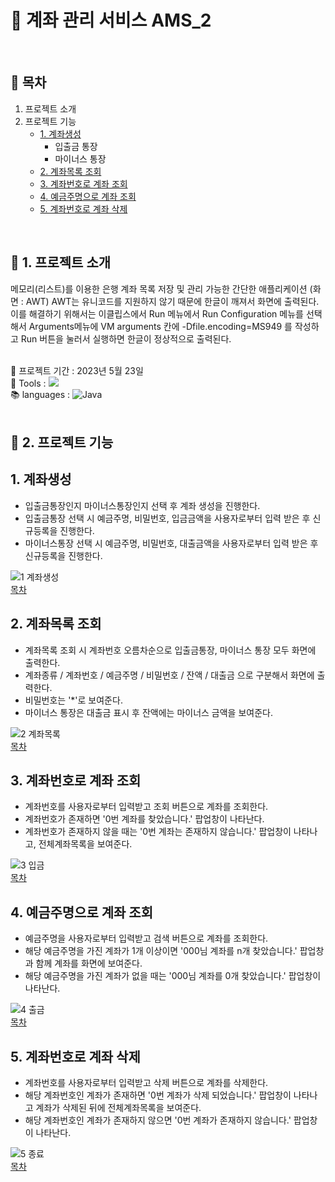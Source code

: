 # :atm: 계좌 관리 서비스 AMS_2
<br />

## :page_facing_up: 목차
1. 프로젝트 소개
2. 프로젝트 기능
   * [1. 계좌생성](#1-계좌생성)
     * 입출금 통장
     * 마이너스 통장
   * [2. 계좌목록 조회](#2-계좌목록-조회)
   * [3. 계좌번호로 계좌 조회](#3-계좌번호로-계좌-조회)
   * [4. 예금주명으로 계좌 조회](#4-예금주명으로-계좌-조회)
   * [5. 계좌번호로 계좌 삭제](#5-계좌번호로-계좌-삭제)
<br />

## :eyes: 1. 프로젝트 소개
메모리(리스트)를 이용한 은행 계좌 목록 저장 및 관리 가능한 간단한 애플리케이션 (화면 : AWT)
AWT는 유니코드를 지원하지 않기 때문에 한글이 깨져서 화면에 출력된다.
이를 해결하기 위해서는 이클립스에서 Run 메뉴에서 Run Configuration 메뉴를 선택해서
Arguments메뉴에 VM arguments 칸에 -Dfile.encoding=MS949 를 작성하고 Run 버튼을 눌러서 실행하면 한글이 정상적으로 출력된다.
<br /><br />

:calendar: 프로젝트 기간 : 2023년 5월 23일 <br />
:hammer: Tools : <img src="https://img.shields.io/badge/Eclipse-FE7A16.svg?style=for-the-badge&logo=Eclipse&logoColor=white" /> <br />
:books: languages : ![Java](https://img.shields.io/badge/java-%23ED8B00.svg?style=for-the-badge&logo=openjdk&logoColor=white) <br />
<br />

## :pushpin: 2. 프로젝트 기능
## 1. 계좌생성
* 입출금통장인지 마이너스통장인지 선택 후 계좌 생성을 진행한다.
* 입출금통장 선택 시 예금주명, 비밀번호, 입금금액을 사용자로부터 입력 받은 후 신규등록을 진행한다.
* 마이너스통장 선택 시 예금주명, 비밀번호, 대출금액을 사용자로부터 입력 받은 후 신규등록을 진행한다. <br />

![1 계좌생성]() <br />
[목차](#page_facing_up-목차)

## 2. 계좌목록 조회
* 계좌목록 조회 시 계좌번호 오름차순으로 입출금통장, 마이너스 통장 모두 화면에 출력한다.
* 계좌종류 / 계좌번호 / 예금주명 / 비밀번호 / 잔액 / 대출금 으로 구분해서 화면에 출력한다.
* 비밀번호는 '*'로 보여준다.
* 마이너스 통장은 대출금 표시 후 잔액에는 마이너스 금액을 보여준다. <br />

![2 계좌목록]() <br />
[목차](#page_facing_up-목차)

## 3. 계좌번호로 계좌 조회
* 계좌번호를 사용자로부터 입력받고 조회 버튼으로 계좌를 조회한다.
* 계좌번호가 존재하면 '0번 계좌를 찾았습니다.' 팝업창이 나타난다.
* 계좌번호가 존재하지 않을 때는 '0번 계좌는 존재하지 않습니다.' 팝업창이 나타나고, 전체계좌목록을 보여준다. <br />

![3 입금]() <br />
[목차](#page_facing_up-목차)

## 4. 예금주명으로 계좌 조회
* 예금주명을 사용자로부터 입력받고 검색 버튼으로 계좌를 조회한다.
* 해당 예금주명을 가진 계좌가 1개 이상이면 '000님 계좌를 n개 찾았습니다.' 팝업창과 함께 계좌를 화면에 보여준다.
* 해당 예금주명을 가진 계좌가 없을 때는 '000님 계좌를 0개 찾았습니다.' 팝업창이 나타난다. <br />

![4 출금]() <br />
[목차](#page_facing_up-목차)

## 5. 계좌번호로 계좌 삭제
* 계좌번호를 사용자로부터 입력받고 삭제 버튼으로 계좌를 삭제한다.
* 해당 계좌번호인 계좌가 존재하면 '0번 계좌가 삭제 되었습니다.' 팝업창이 나타나고 계좌가 삭제된 뒤에 전체계좌목록을 보여준다.
* 해당 계좌번호인 계좌가 존재하지 않으면 '0번 계좌가 존재하지 않습니다.' 팝업창이 나타난다. <br />

![5 종료]() <br />
[목차](#page_facing_up-목차)
